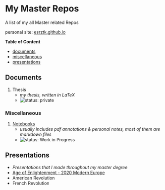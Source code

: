 # My Master Repos

A list of my all Master related Repos

personal site: [esrztk.github.io](esrztk.github.io)

**Table of Content**

* [documents](#documents)
* [miscellaneous](#miscellaneous)
* [presentations](#presentations)


## Documents

1. Thesis
    - *my thesis, written in LaTeX*
    - ![status: private](https://img.shields.io/badge/status-private-red.svg)

### Miscellaneous

1. [Notebooks](https://github.com/esrztk/notebook)
    - *usually includes pdf annotations & personal notes, most of them are markdown files*
    - ![status: Work in Progress](https://img.shields.io/badge/status-Work%20in%20Progress-yellow.svg)

## Presentations
  - *Presentations that I made throughout my master degree*
  - [Age of Enlightenment - 2020 Modern Europe](https://esrztk.github.io/HIST418ENLIGHT/)
  - American Revolution
  - French Revolution
